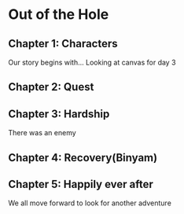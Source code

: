 # Out of the Hole

## Chapter 1: Characters

Our story begins with... Looking at canvas for day 3


## Chapter 2: Quest


## Chapter 3: Hardship
There was an enemy

## Chapter 4: Recovery(Binyam)


## Chapter 5: Happily ever after

We all move forward to look for another adventure
